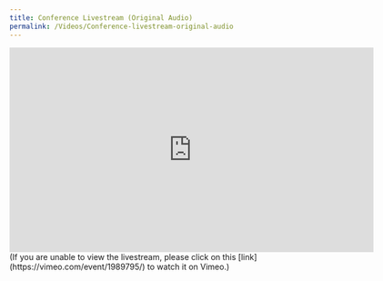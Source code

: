 ```yaml
---
title: Conference Livestream (Original Audio)
permalink: /Videos/Conference-livestream-original-audio
---
```


<iframe src="https://player.vimeo.com/video/694465877?h=f0d7c89f65&title=0&byline=0&portrait=0" width="640" height="360" frameborder="0" allow="autoplay; fullscreen; picture-in-picture" allowfullscreen></iframe>
(If you are unable to view the livestream, please click on this [link](https://vimeo.com/event/1989795/) to watch it on Vimeo.)
